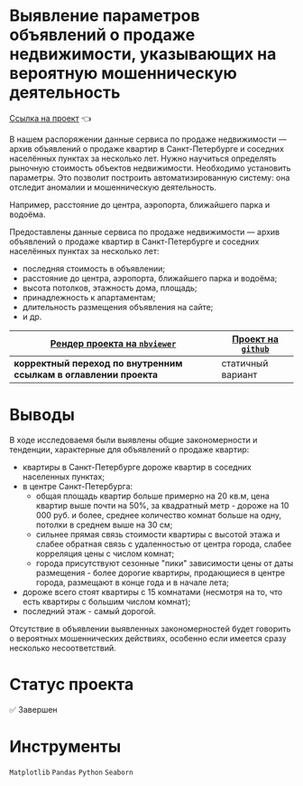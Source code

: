 # Выявление параметров объявлений о продаже недвижимости, указывающих на вероятную мошенническую деятельность

[Ссылка на проект](https://nbviewer.org/github/anapon-DA/projects/blob/main/Defining%20Parameters%20for%20a%20Fraud%20Detection%20System/real%20estate%20online%20service%20and%20fraud%20detection.ipynb) :point_left:

В нашем распоряжении данные сервиса по продаже недвижимости — архив объявлений о продаже квартир в Санкт-Петербурге и соседних населённых пунктах за несколько лет. Нужно научиться определять рыночную стоимость объектов недвижимости. Необходимо установить параметры. Это позволит построить автоматизированную систему: она отследит аномалии и мошенническую деятельность.

Например, расстояние до центра, аэропорта, ближайшего парка и водоёма.

Предоставлены данные сервиса по продаже недвижимости — архив объявлений о продаже квартир в Санкт-Петербурге и соседних населённых пунктах за несколько лет:
- последняя стоимость в объявлении;
- расстояние до центра, аэропорта, ближайшего парка и водоёма;
- высота потолков, этажность дома, площадь;
- принадлежность к апартаментам;
- длительность размещения объявления на сайте;
- и др.



| [Рендер проекта на `nbviewer`](https://nbviewer.org/github/anapon-DA/projects/blob/main/Defining%20Parameters%20for%20a%20Fraud%20Detection%20System/real%20estate%20online%20service%20and%20fraud%20detection.ipynb) | [Проект на `github`](https://github.com/anapon-DA/projects/blob/main/Defining%20Parameters%20for%20a%20Fraud%20Detection%20System/real%20estate%20online%20service%20and%20fraud%20detection.ipynb) |
| --- | --- |
| **корректный переход по внутренним ссылкам в оглавлении проекта** | статичный вариант |

# Выводы

В ходе исследоваемя были выявлены общие закономерности и тенденции, характерные для объявлений о продаже квартир:

- квартиры в Санкт-Петербурге дороже квартир в соседних населенных пунктах;
- в центре Санкт-Петербурга: 
	- общая площадь квартир больше примерно на 20 кв.м, цена квартир выше почти на 50%, за квадратный метр - дороже на 10 000 руб. и более, среднее количество комнат больше на одну, потолки в среднем выше на 30 см;
	- сильнее прямая связь стоимости квартиры с высотой этажа и слабее обратная связь с удаленностью от центра города, слабее корреляция цены с числом комнат;
	- города присутствуют сезонные "пики" зависимости цены от даты размещения - более дорогие квартиры, продающиеся в центре города, размещают в конце года и в начале лета;
- дороже всего стоят квартиры с 15 комнатами (несмотря на то, что есть квартиры с большим числом комнат);
- последний этаж - самый дорогой.

Отсутствие в объявлении выявленных закономерностей будет говорить о вероятных мошеннических действиях, особенно если имеется сразу несколько несоответствий.

# Статус проекта

:white_check_mark: Завершен

# Инструменты

`Matplotlib`
`Pandas`
`Python`
`Seaborn`
